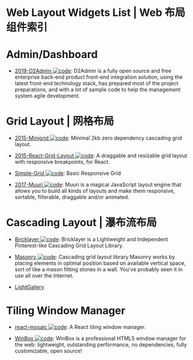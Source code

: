# Web Layout Widgets List | Web 布局组件索引

# Admin/Dashboard

- [2019-D2Admin ![code](https://shorturl.at/dlxyK)](https://github.com/d2-projects/d2-admin): D2Admin is a fully open source and free enterprise back-end product front-end integration solution, using the latest front-end technology stack, has prepared most of the project preparations, and with a lot of sample code to help the management system agile development.

# Grid Layout | 网格布局

- [2015-Minigrid ![code](https://shorturl.at/dlxyK)](https://github.com/henriquea/minigrid): Minimal 2kb zero dependency cascading grid layout.

- [2015-React-Grid-Layout ![code](https://shorturl.at/dlxyK)](https://github.com/STRML/react-grid-layout): A draggable and resizable grid layout with responsive breakpoints, for React.

- [Simple-Grid ![code](https://shorturl.at/dlxyK)](https://github.com/ThisIsDallas/Simple-Grid): Basic Responsive Grid

- [2017-Muuri ![code](https://shorturl.at/dlxyK)](https://github.com/haltu/muuri): Muuri is a magical JavaScript layout engine that allows you to build all kinds of layouts and make them responsive, sortable, filterable, draggable and/or animated.

# Cascading Layout | 瀑布流布局

- [Bricklayer ![code](https://shorturl.at/dlxyK)](https://github.com/ademilter/bricklayer): Bricklayer is a Lightweight and Independent Pinterest-like Cascading Grid Layout Library.

- [Masonry ![code](https://shorturl.at/dlxyK)](https://github.com/desandro/masonry): Cascading grid layout library Masonry works by placing elements in optimal position based on available vertical space, sort of like a mason fitting stones in a wall. You’ve probably seen it in use all over the Internet.

- [LightGallery](https://sachinchoolur.github.io/lightgallery.js/)

# Tiling Window Manager

- [react-mosaic ![code](https://shorturl.at/dlxyK)](https://github.com/nomcopter/react-mosaic): A React tiling window manager.

- [WinBox ![code](https://shorturl.at/dlxyK)](https://github.com/nextapps-de/winbox): WinBox is a professional HTML5 window manager for the web: lightweight, outstanding performance, no dependencies, fully customizable, open source!
